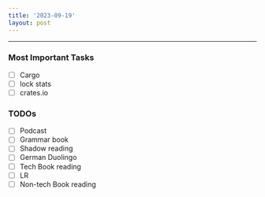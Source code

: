 ```yaml
---
title: '2023-09-19'
layout: post
---
```


---

### Most Important Tasks

- [ ] Cargo
- [ ] lock stats
- [ ] crates.io

### TODOs

- [ ] Podcast
- [ ] Grammar book
- [ ] Shadow reading
- [ ] German Duolingo
- [ ] Tech Book reading
- [ ] LR
- [ ] Non-tech Book reading
